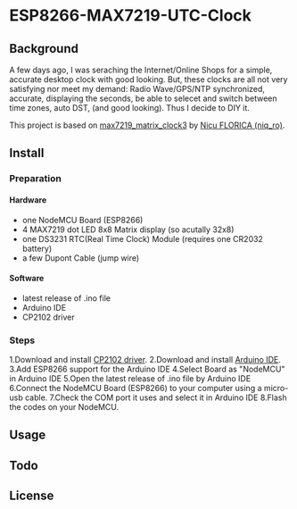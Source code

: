 # ESP8266-MAX7219-UTC-Clock

## Background
A few days ago, I was seraching the Internet/Online Shops for a simple, accurate desktop clock with good looking.
But, these clocks are all not very satisfying nor meet my demand:
Radio Wave/GPS/NTP synchronized, accurate, displaying the seconds, be able to selecet and switch between time zones, auto DST, (and good looking).
Thus I decide to DIY it.

This project is based on [max7219_matrix_clock3](https://github.com/tehniq3/max7219_matrix_clock3) by [Nicu FLORICA (niq_ro)](https://github.com/tehniq3).

## Install
### Preparation
#### Hardware
- one NodeMCU Board (ESP8266)
- 4 MAX7219 dot LED 8x8 Matrix display (so acutally 32x8)
- one DS3231 RTC(Real Time Clock) Module (requires one CR2032 battery)
- a few Dupont Cable (jump wire) 
#### Software
- latest release of .ino file
- Arduino IDE
- CP2102 driver

### Steps
1.Download and install [CP2102 driver](https://www.silabs.com/developers/usb-to-uart-bridge-vcp-drivers).
2.Download and install [Arduino IDE](https://www.arduino.cc/en/software).
3.Add ESP8266 support for the Arduino IDE
4.Select Board as "NodeMCU" in Arduino IDE
5.Open the latest release of .ino file by Arduino IDE
6.Connect the NodeMCU Board (ESP8266) to your computer using a micro-usb cable.
7.Check the COM port it uses and select it in Arduino IDE
8.Flash the codes on your NodeMCU.

## Usage

## Todo

## License
